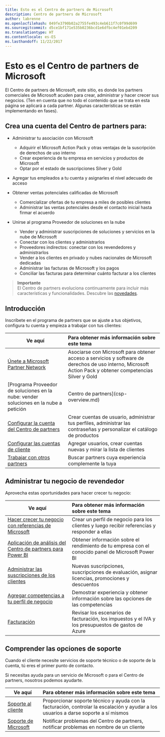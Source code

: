 ```yaml
---
title: Esto es el Centro de partners de Microsoft
description: Centro de partners de Microsoft
author: labrenne
ms.openlocfilehash: 049fe3790b02a2755fe493c4eb611f7c0f99d699
ms.sourcegitcommit: d5ce1bf171e535b0236bcd1e6dfbc4ef01ebd209
ms.translationtype: HT
ms.contentlocale: es-ES
ms.lasthandoff: 11/22/2017
---
```

# <a name="welcome-to-the-microsoft-partner-center"></a>Esto es el Centro de partners de Microsoft

El Centro de partners de Microsoft, este sitio, es donde los partners comerciales de Microsoft acuden para crear, administrar y hacer crecer sus negocios. (Ten en cuenta que no todo el contenido que se trata en esta página se aplicará a cada partner. Algunas características se están implementando en fases).

## <a name="create-an-account-on-partner-center-to"></a>Crea una cuenta del Centro de partners para:

-   Administrar tu asociación con Microsoft
    -   Adquirir el Microsoft Action Pack y otras ventajas de la suscripción de derechos de uso interno 
    -   Crear experiencia de tu empresa en servicios y productos de Microsoft
    -   Optar por el estado de suscripciones Silver y Gold

-   Agregar tus empleados a tu cuenta y asignarles el nivel adecuado de acceso

-   Obtener ventas potenciales calificadas de Microsoft 
    -   Comercializar ofertas de tu empresa a miles de posibles clientes
    -   Administrar las ventas potenciales desde el contacto inicial hasta firmar el acuerdo 

-   Unirse al programa Proveedor de soluciones en la nube
    -   Vender y administrar suscripciones de soluciones y servicios en la nube de Microsoft       
    -   Conectar con los clientes y administrarlos
    -   Proveedores indirectos: conectar con los revendedores y administrarlos    
    -   Vender a los clientes en privado y nubes nacionales de Microsoft dedicadas 
    -   Administrar las facturas de Microsoft y los pagos
    -   Conciliar las facturas para determinar cuánto facturar a los clientes
   

>**Importante**<br>
El Centro de partners evoluciona continuamente para incluir más características y funcionalidades. Descubre las [novedades](whats-new-in-pc.md).


## <a name="get-started"></a>Introducción

Inscríbete en el programa de partners que se ajuste a tus objetivos, configura tu cuenta y empieza a trabajar con tus clientes:

| **Ve aquí**  | **Para obtener más información sobre este tema**  |
|------------|:-------------|
|[Únete a Microsoft Partner Network](mpn-overview.md)|Asociarse con Microsoft para obtener acceso a servicios y software de derechos de uso interno, Microsoft Action Pack y obtener competencias Silver y Gold |
|[Programa Proveedor de soluciones en la nube: vender soluciones en la nube a petición | Centro de partners](csp-overview.md) | Cuál es el modelo CSP adecuado para ti, dónde puedes vender a través del CSP, qué puedes vender a través del CSP |
|[Configurar la cuenta del Centro de partners](partner-center-account-setup.md)|Crear cuentas de usuario, administrar tus perfiles, administrar las contraseñas y personalizar el catálogo de productos |
|[Configurar las cuentas de cliente](customer-accounts.md)|Agregar usuarios, crear cuentas nuevas y mirar la lista de clientes |
|[Trabajar con otros partners](work-with-other-partners.md)|Buscar partners cuya experiencia complemente la tuya |

## <a name="manage-your-reseller-business"></a>Administrar tu negocio de revendedor

Aprovecha estas oportunidades para hacer crecer tu negocio:

| **Ve aquí**  |**Para obtener más información sobre este tema**   |
|------------|:-------------|
|[Hacer crecer tu negocio con referencias de Microsoft](referrals.md)|Crear un perfil de negocio para los clientes y luego recibir referencias y responder a ellas|
|[Aplicación de análisis del Centro de partners para Power BI](power-bi-app-for-direct-partners.md)| Obtener información sobre el rendimiento de tu empresa con el conocido panel de Microsoft Power BI|
|[Administrar las suscripciones de los clientes](customer-subscriptions.md)|Nuevas suscripciones, suscripciones de evaluación, asignar licencias, promociones y descuentos|
|[Agregar competencias a tu perfil de negocio](learn-about-competencies.md)|Demostrar experiencia y obtener información sobre las opciones de las competencias|
|[Facturación](billing.md)|Revisar los escenarios de facturación, los impuestos y el IVA y los presupuestos de gastos de Azure |

## <a name="understand-your-support-options"></a>Comprender las opciones de soporte

Cuando el cliente necesite servicios de soporte técnico o de soporte de la cuenta, tú eres el primer punto de contacto.

Si necesitas ayuda para un servicio de Microsoft o para el Centro de partners, nosotros podemos ayudarte. 

| **Ve aquí**  | **Para obtener más información sobre este tema**  |
|------------|:-------------|
|[Soporte al cliente](customer-support.md)|Proporcionar soporte técnico y ayuda con la facturación, controlar la escalación y ayudar a los usuarios a darse soporte a sí mismos|
|[Soporte de Microsoft](support-from-microsoft.md)|Notificar problemas del Centro de partners, notificar problemas en nombre de un cliente|
